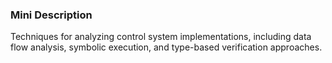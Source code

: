 ### Mini Description

Techniques for analyzing control system implementations, including data flow analysis, symbolic execution, and type-based verification approaches.
